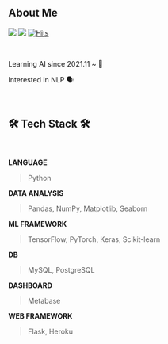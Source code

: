  
## About Me


<a href="https://monzheld.tistory.com/"><img src="https://img.shields.io/badge/Tech Blog-FFFFFF?style=flat-square&logo=Tistory&logoColor=black&link=[Tech Blog](https://monzheld.tistory.com/)"/></a> 
<a href="mailto:monzheld@gmail.com"><img src="https://img.shields.io/badge/Gmail-FFFFFF?style=flat-square&logo=Gmail&logoColor=EA4335&link=mailto:monzheld@gmail.com"/></a>
[![Hits](https://hits.seeyoufarm.com/api/count/incr/badge.svg?url=https%3A%2F%2Fgithub.com%2Fmonzheld&count_bg=%23EAFAFF&title_bg=%23EBEBEB&icon=&icon_color=%23FFFFFF&title=high+five%21&edge_flat=true)](https://hits.seeyoufarm.com)

<br>

Learning AI since 2021.11 ~ 🦾

Interested in NLP 🗣️


<br>  
  
## 🛠️ Tech Stack 🛠️

<br>


**LANGUAGE**
> Python

**DATA ANALYSIS**
> Pandas, NumPy, Matplotlib, Seaborn

**ML FRAMEWORK**
> TensorFlow, PyTorch, Keras, Scikit-learn

**DB**
> MySQL, PostgreSQL

**DASHBOARD**
> Metabase

**WEB FRAMEWORK**
> Flask, Heroku


<br>
  





